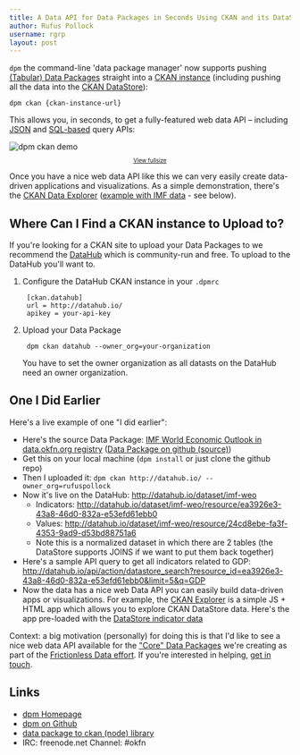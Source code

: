 ```yaml
---
title: A Data API for Data Packages in Seconds Using CKAN and its DataStore
author: Rufus Pollock
username: rgrp
layout: post
---
```


`dpm` the command-line 'data package manager' now supports pushing [(Tabular)
Data Packages][dp-overview] straight into a [CKAN instance][ckan] (including
pushing all the data into the [CKAN DataStore][datastore]):

    dpm ckan {ckan-instance-url}

This allows you, in seconds, to get a fully-featured web data API &ndash; including [JSON][ds-json] and
[SQL-based][ds-sql] query APIs:

<img src="http://assets.okfnlabs.org/p/dpm/img/dpm-ckan.gif" alt="dpm ckan demo" />

<p style="text-align: center; font-size: x-small"><a href="http://assets.okfnlabs.org/p/dpm/img/dpm-ckan.gif">View fullsize</a></p>

Once you have a nice web data API like this we can very easily create data-driven applications and visualizations. As a simple demonstration, there's the [CKAN Data Explorer][explorer] ([example with IMF data][explorer-imf] - see below).

[explorer]: http://dev.rufuspollock.org/ckan-explorer/
[explorer-imf]: http://dev.rufuspollock.org/ckan-explorer/?endpoint=http://datahub.io&resource=ea3926e3-43a8-46d0-832a-e53efd61ebb0

## Where Can I Find a CKAN instance to Upload to?

If you're looking for a CKAN site to upload your Data Packages to we recommend
the [DataHub][] which is community-run and free. To upload to the DataHub
you'll want to.

1. Configure the DataHub CKAN instance in your `.dpmrc`

        [ckan.datahub]
        url = http://datahub.io/
        apikey = your-api-key

2. Upload your Data Package

        dpm ckan datahub --owner_org=your-organization

   You have to set the owner organization as all datasts on the DataHub need an
   owner organization.

## One I Did Earlier

Here's a live example of one "I did earlier":

* Here's the source Data Package: [IMF World Economic Outlook in data.okfn.org
  registry][imf-weo] ([Data Package on github
  (source)](https://github.com/datasets/imf-weo))
* Get this on your local machine (`dpm install` or just clone the github repo)
* Then I uploaded it: `dpm ckan http://datahub.io/ --owner_org=rufuspollock`
* Now it's live on the DataHub: <http://datahub.io/dataset/imf-weo>
  * Indicators: <http://datahub.io/dataset/imf-weo/resource/ea3926e3-43a8-46d0-832a-e53efd61ebb0>
  * Values: <http://datahub.io/dataset/imf-weo/resource/24cd8ebe-fa3f-4353-9ad9-d53bd88751a6>
  * Note this is a normalized dataset in which there are 2 tables (the
    DataStore supports JOINS if we want to put them back together)
* Here's a sample API query to get all indicators related to GDP: <http://datahub.io/api/action/datastore_search?resource_id=ea3926e3-43a8-46d0-832a-e53efd61ebb0&limit=5&q=GDP>
* Now the data has a nice web Data API you can easily build data-driven apps or
  visualizations. For example, the [CKAN Explorer][explorer] is a simple JS +
  HTML app which allows you to explore CKAN DataStore data. Here's the app
  pre-loaded with the [DataStore indicator data][explorer-imf]

[imf-weo]: http://data.okfn.org/data/core/imf-weo

Context: a big motivation (personally) for doing this is that I'd like to see a
nice web data API available for the ["Core" Data Packages][core] we're creating
as part of the [Frictionless Data effort][frictionless]. If you're interested
in helping, [get in touch][discuss-dp].

[dp-overview]: http://data.okfn.org/standards
[ckan]: http://ckan.org/
[datastore]: http://docs.ckan.org/en/latest/maintaining/datastore.html
[ds-json]: http://docs.ckan.org/en/latest/maintaining/datastore.html#ckanext.datastore.logic.action.datastore_search
[ds-sql]: http://docs.ckan.org/en/latest/maintaining/datastore.html#ckanext.datastore.logic.action.datastore_search_sql
[DataHub]: http://datahub.io/
[frictionless]: http://data.okfn.org/
[core]: http://data.okfn.org/data/
[discuss-dp]: http://discuss.okfn.org/t/data-packages-creating-finding-and-tooling/48

## Links

* [dpm Homepage](http://data.okfn.org/dpm/)
* [dpm on Github](https://github.com/okfn/dpm)
* [data package to ckan (node) library](https://github.com/okfn/datapackage-ckan)
* IRC: freenode.net Channel: #okfn

